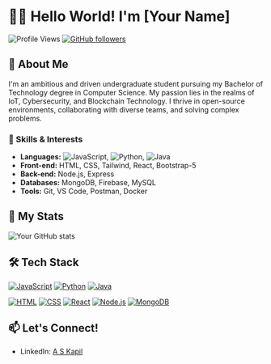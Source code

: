 # 👩‍💻 Hello World! I'm [Your Name]

![Profile Views](https://komarev.com/ghpvc/?username=rock0007&color=green) [![GitHub followers](https://img.shields.io/github/followers/rock0007?style=social)](https://github.com/rock0007) 

## 🚀 About Me
I'm an ambitious and driven undergraduate student pursuing my Bachelor of Technology degree in Computer Science. My passion lies in the realms of IoT, Cybersecurity, and Blockchain Technology. I thrive in open-source environments, collaborating with diverse teams, and solving complex problems.

### 🌟 Skills & Interests
- **Languages:** ![JavaScript](https://img.shields.io/badge/JavaScript-★★★★☆-yellow), ![Python](https://img.shields.io/badge/Python-★★★☆☆-blue), ![Java](https://img.shields.io/badge/Java-★★★☆☆-red)
- **Front-end:** HTML, CSS, Tailwind, React, Bootstrap-5
- **Back-end:** Node.js, Express
- **Databases:** MongoDB, Firebase, MySQL
- **Tools:** Git, VS Code, Postman, Docker

## 🧠 My Stats
![Your GitHub stats](https://github-readme-stats.vercel.app/api?username=rock0007&show_icons=true&theme=radical)

## 🛠️ Tech Stack
[![JavaScript](https://img.shields.io/badge/JavaScript-★★★★☆-yellow)](https://www.javascript.com/)
[![Python](https://img.shields.io/badge/Python-★★★☆☆-blue)](https://www.python.org/)
[![Java](https://img.shields.io/badge/Java-★★★☆☆-red)](https://www.java.com/)

[![HTML](https://img.shields.io/badge/HTML-★★★★☆-orange)](https://developer.mozilla.org/en-US/docs/Web/HTML)
[![CSS](https://img.shields.io/badge/CSS-★★★★☆-purple)](https://developer.mozilla.org/en-US/docs/Web/CSS)
[![React](https://img.shields.io/badge/React-★★★★☆-lightgrey)](https://reactjs.org/)
[![Node.js](https://img.shields.io/badge/Node.js-★★★★☆-green)](https://nodejs.org/)
[![MongoDB](https://img.shields.io/badge/MongoDB-★★★★☆-brightgreen)](https://www.mongodb.com/)

## 📫 Let's Connect!
- LinkedIn: [A S Kapil](https://www.linkedin.com/in/askapil07/)
